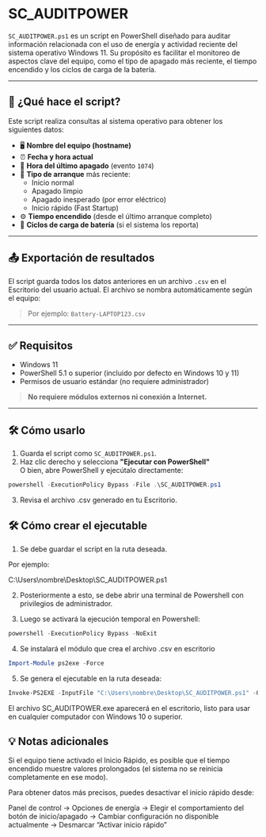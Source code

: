 # SC_AUDITPOWER

`SC_AUDITPOWER.ps1` es un script en PowerShell diseñado para auditar información relacionada con el uso de energía y actividad reciente del sistema operativo Windows 11. Su propósito es facilitar el monitoreo de aspectos clave del equipo, como el tipo de apagado más reciente, el tiempo encendido y los ciclos de carga de la batería.

---

## 🧠 ¿Qué hace el script?

Este script realiza consultas al sistema operativo para obtener los siguientes datos:

- 🖥️ **Nombre del equipo (hostname)**
- ⏰ **Fecha y hora actual**
- 🔌 **Hora del último apagado** (evento `1074`)
- 🛑 **Tipo de arranque** más reciente:
  - Inicio normal
  - Apagado limpio
  - Apagado inesperado (por error eléctrico)
  - Inicio rápido (Fast Startup)
- ⚙️ **Tiempo encendido** (desde el último arranque completo)
- 🔋 **Ciclos de carga de batería** (si el sistema los reporta)

---

## 📤 Exportación de resultados

El script guarda todos los datos anteriores en un archivo `.csv` en el Escritorio del usuario actual. El archivo se nombra automáticamente según el equipo:


> Por ejemplo: `Battery-LAPTOP123.csv`

---

## ✅ Requisitos

- Windows 11
- PowerShell 5.1 o superior (incluido por defecto en Windows 10 y 11)
- Permisos de usuario estándar (no requiere administrador)

> **No requiere módulos externos ni conexión a Internet.**

---

## 🛠️ Cómo usarlo

1. Guarda el script como `SC_AUDITPOWER.ps1`.
2. Haz clic derecho y selecciona **"Ejecutar con PowerShell"**  
   O bien, abre PowerShell y ejecútalo directamente:

```powershell
powershell -ExecutionPolicy Bypass -File .\SC_AUDITPOWER.ps1
```

3. Revisa el archivo .csv generado en tu Escritorio.


## 🛠️ Cómo crear el ejecutable

1. Se debe guardar el script en la ruta deseada.

Por ejemplo:

C:\Users\nombre\Desktop\SC_AUDITPOWER.ps1

2. Posteriormente a esto, se debe abrir una terminal de Powershell con privilegios de administrador.

3. Luego se activará la ejecución temporal en Powershell:

```powershell
powershell -ExecutionPolicy Bypass -NoExit
```

4. Se instalará el módulo que crea el archivo .csv en escritorio

```powershell
Import-Module ps2exe -Force
```

5. Se genera el ejecutable en la ruta deseada:

```powershell
Invoke-PS2EXE -InputFile "C:\Users\nombre\Desktop\SC_AUDITPOWER.ps1" -OutputFile "C:\Users\nombre\Desktop\SC_AUDITPOWER.exe" -noConsole

```
El archivo SC_AUDITPOWER.exe aparecerá en el escritorio, listo para usar en cualquier computador con Windows 10 o superior.

## 💡 Notas adicionales
Si el equipo tiene activado el Inicio Rápido, es posible que el tiempo encendido muestre valores prolongados (el sistema no se reinicia completamente en ese modo).

Para obtener datos más precisos, puedes desactivar el inicio rápido desde:

Panel de control → Opciones de energía → Elegir el comportamiento del botón de inicio/apagado → Cambiar configuración no disponible actualmente → Desmarcar “Activar inicio rápido”
